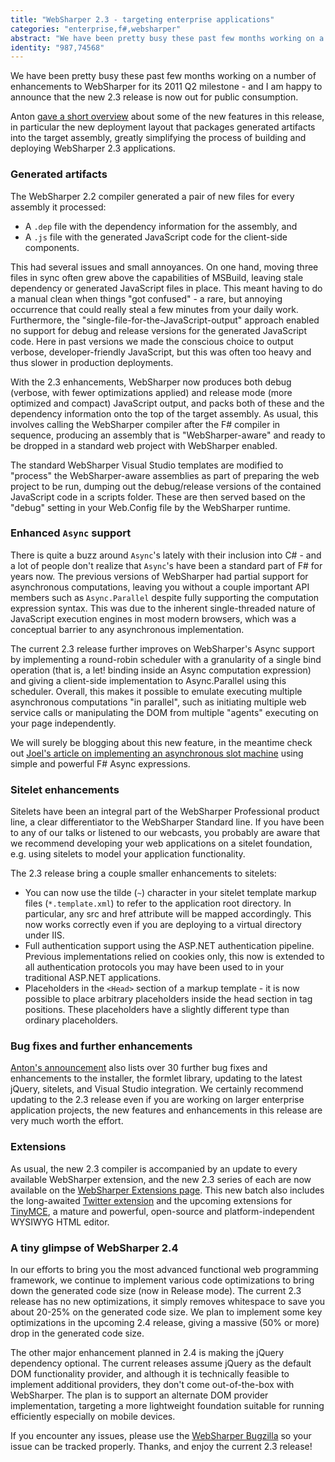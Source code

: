 ```yaml
---
title: "WebSharper 2.3 - targeting enterprise applications"
categories: "enterprise,f#,websharper"
abstract: "We have been pretty busy these past few months working on a number of enhancements to WebSharper for its 2011 Q2 milestone - and I am happy to announce that the new 2.3 release is now out for public consumption. [more...]"
identity: "987,74568"
---
```

We have been pretty busy these past few months working on a number of enhancements to WebSharper for its 2011 Q2 milestone - and I am happy to announce that the new 2.3 release is now out for public consumption.

Anton [gave a short overview](http://websharper.com/blog/2011/7/641) about some of the new features in this release, in particular the new deployment layout that packages generated artifacts into the target assembly, greatly simplifying the process of building and deploying WebSharper 2.3 applications.

### Generated artifacts

The WebSharper 2.2 compiler generated a pair of new files for every assembly it processed:

 * A `.dep` file with the dependency information for the assembly, and
 * A `.js` file with the generated JavaScript code for the client-side components.

This had several issues and small annoyances. On one hand, moving three files in sync often grew above the capabilities of MSBuild, leaving stale dependency or generated JavaScript files in place. This meant having to do a manual clean when things "got confused" - a rare, but annoying occurrence that could really steal a few minutes from your daily work. Furthermore, the "single-file-for-the-JavaScript-output" approach enabled no support for debug and release versions for the generated JavaScript code. Here in past versions we made the conscious choice to output verbose, developer-friendly JavaScript, but this was often too heavy and thus slower in production deployments.

With the 2.3 enhancements, WebSharper now produces both debug (verbose, with fewer optimizations applied) and release mode (more optimized and compact) JavaScript output, and packs both of these and the dependency information onto the top of the target assembly. As usual, this involves calling the WebSharper compiler after the F# compiler in sequence, producing an assembly that is "WebSharper-aware" and ready to be dropped in a standard web project with WebSharper enabled.

The standard WebSharper Visual Studio templates are modified to "process" the WebSharper-aware assemblies as part of preparing the web project to be run, dumping out the debug/release versions of the contained JavaScript code in a scripts folder. These are then served based on the "debug" setting in your Web.Config file by the WebSharper runtime.

### Enhanced `Async` support

There is quite a buzz around `Async`'s lately with their inclusion into C# - and a lot of people don't realize that `Async`'s have been a standard part of F# for years now. The previous versions of WebSharper had partial support for asynchronous computations, leaving you without a couple important API members such as `Async.Parallel` despite fully supporting the computation expression syntax. This was due to the inherent single-threaded nature of JavaScript execution engines in most modern browsers, which was a conceptual barrier to any asynchronous implementation.

The current 2.3 release further improves on WebSharper's Async support by implementing a round-robin scheduler with a granularity of a single bind operation (that is, a let! binding inside an Async computation expression) and giving a client-side implementation to Async.Parallel using this scheduler. Overall, this makes it possible to emulate executing multiple asynchronous computations "in parallel", such as initiating multiple web service calls or manipulating the DOM from multiple "agents" executing on your page independently.

We will surely be blogging about this new feature, in the meantime check out [Joel's article on implementing an asynchronous slot machine](http://websharper.com/blog/2011/7/643) using simple and powerful F# Async expressions.

### Sitelet enhancements

Sitelets have been an integral part of the WebSharper Professional product line, a clear differentiator to the WebSharper Standard line. If you have been to any of our talks or listened to our webcasts, you probably are aware that we recommend developing your web applications on a sitelet foundation, e.g. using sitelets to model your application functionality.

The 2.3 release bring a couple smaller enhancements to sitelets:

 * You can now use the tilde (`~`) character in your sitelet template markup files (`*.template.xml`) to refer to the application root directory. In particular, any src and href attribute will be mapped accordingly. This now works correctly even if you are deploying to a virtual directory under IIS.
 * Full authentication support using the ASP.NET authentication pipeline. Previous implementations relied on cookies only, this now is extended to all authentication protocols you may have been used to in your traditional ASP.NET applications.
 * Placeholders in the `<Head>` section of a markup template - it is now possible to place arbitrary placeholders inside the head section in tag positions. These placeholders have a slightly different type than ordinary placeholders.

### Bug fixes and further enhancements

[Anton's announcement](http://websharper.com/blog/2011/7/641) also lists over 30 further bug fixes and enhancements to the installer, the formlet library, updating to the latest jQuery, sitelets, and Visual Studio integration. We certainly recommend updating to the 2.3 release even if you are working on larger enterprise application projects, the new features and enhancements in this release are very much worth the effort.

### Extensions

As usual, the new 2.3 compiler is accompanied by an update to every available WebSharper extension, and the new 2.3 series of each are now available on the [WebSharper Extensions page](http://websharper.com/extensions). This new batch also includes the long-awaited [Twitter extension](http://websharper.com/extension/358-twitter) and the upcoming extensions for [TinyMCE](http://tinymce.moxiecode.com/), a mature and powerful, open-source and platform-independent WYSIWYG HTML editor.

### A tiny glimpse of WebSharper 2.4

In our efforts to bring you the most advanced functional web programming framework, we continue to implement various code optimizations to bring down the generated code size (now in Release mode). The current 2.3 release has no new optimizations, it simply removes whitespace to save you about 20-25% on the generated code size. We plan to implement some key optimizations in the upcoming 2.4 release, giving a massive (50% or more) drop in the generated code size.

The other major enhancement planned in 2.4 is making the jQuery dependency optional. The current releases assume jQuery as the default DOM functionality provider, and although it is technically feasible to implement additional providers, they don't come out-of-the-box with WebSharper. The plan is to support an alternate DOM provider implementation, targeting a more lightweight foundation suitable for running efficiently especially on mobile devices.

If you encounter any issues, please use the [WebSharper Bugzilla](https://bugs.intellifactory.com/websharper) so your issue can be tracked properly. Thanks, and enjoy the current 2.3 release!
